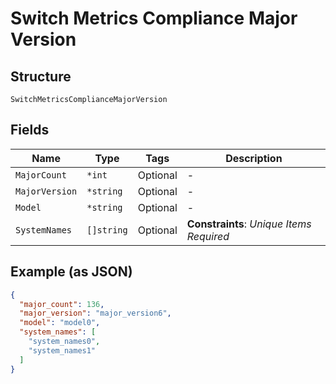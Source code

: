 
# Switch Metrics Compliance Major Version

## Structure

`SwitchMetricsComplianceMajorVersion`

## Fields

| Name | Type | Tags | Description |
|  --- | --- | --- | --- |
| `MajorCount` | `*int` | Optional | - |
| `MajorVersion` | `*string` | Optional | - |
| `Model` | `*string` | Optional | - |
| `SystemNames` | `[]string` | Optional | **Constraints**: *Unique Items Required* |

## Example (as JSON)

```json
{
  "major_count": 136,
  "major_version": "major_version6",
  "model": "model0",
  "system_names": [
    "system_names0",
    "system_names1"
  ]
}
```

